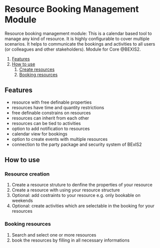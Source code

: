 # Resource Booking Management Module
Resource booking management module: This is a calendar based tool to manage any kind of resource. It is highly configurable to cover multiple scenarios. It helps to communicate the bookings and activities to all users (or colleagues and other stakeholders). Module for Core @BEXIS2.

1. [Features](#Features)
2. [How to use](#how_to)
    1. [Create resources](#resource_creation)
    2. [Booking resources](#booking_resources)


## Features<a name="features"></a>
- resource with free definable properties
- resources have time and quantity restrictions
- free definable constrains on resources
- resources can inherit from each other
- resources can be tied to activities
- option to add notification to resources
- calendar view for bookings
- option to create events with multiple resources
- connection to the party package and security system of BExIS2

## How to use <a name="how_to"></a>

### Resource creation <a name="resource_creation"></a>

1. Create a resource struture to denfine the properties of your resource
2. Create a resource with using your resource structure
3. Optional: add costraints to your resource e.g. only bookable on weekends
4. Optional: create activities which are selectable in the booking for your resources

### Booking resources <a name="booking_resources"></a>

1. Search and select one or more resources
2. book the resources by filling in all necessary informations

